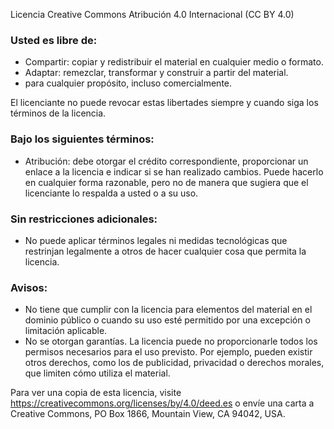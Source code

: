 Licencia Creative Commons Atribución 4.0 Internacional (CC BY 4.0)

### Usted es libre de:

- Compartir: copiar y redistribuir el material en cualquier medio o formato.
- Adaptar: remezclar, transformar y construir a partir del material.
- para cualquier propósito, incluso comercialmente.

El licenciante no puede revocar estas libertades siempre y cuando siga los términos de la licencia.

### Bajo los siguientes términos:

- Atribución: debe otorgar el crédito correspondiente, proporcionar un enlace a la licencia e indicar si se han realizado cambios. Puede hacerlo en cualquier forma razonable, pero no de manera que sugiera que el licenciante lo respalda a usted o a su uso.

### Sin restricciones adicionales:

- No puede aplicar términos legales ni medidas tecnológicas que restrinjan legalmente a otros de hacer cualquier cosa que permita la licencia.

### Avisos:

- No tiene que cumplir con la licencia para elementos del material en el dominio público o cuando su uso esté permitido por una excepción o limitación aplicable.
- No se otorgan garantías. La licencia puede no proporcionarle todos los permisos necesarios para el uso previsto. Por ejemplo, pueden existir otros derechos, como los de publicidad, privacidad o derechos morales, que limiten cómo utiliza el material.

Para ver una copia de esta licencia, visite https://creativecommons.org/licenses/by/4.0/deed.es o envíe una carta a Creative Commons, PO Box 1866, Mountain View, CA 94042, USA.
